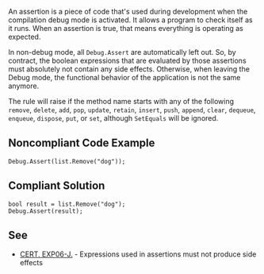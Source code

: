 
An assertion is a piece of code that's used during development when the compilation debug mode is activated. It allows a program to check itself as it runs. When an assertion is true, that means everything is operating as expected.

In non-debug mode, all `Debug.Assert` are automatically left out. So, by contract, the boolean expressions that are evaluated by those assertions must absolutely not contain any side effects. Otherwise, when leaving the Debug mode, the functional behavior of the application is not the same anymore.

The rule will raise if the method name starts with any of the following `remove`, `delete`, `add`, `pop`, `update`, `retain`, `insert`, `push`, `append`, `clear`, `dequeue`, `enqueue`, `dispose`, `put`, or `set`, although `SetEquals` will be ignored.

## Noncompliant Code Example


    Debug.Assert(list.Remove("dog"));


## Compliant Solution


    bool result = list.Remove("dog");
    Debug.Assert(result);


## See

- [CERT, EXP06-J.](https://www.securecoding.cert.org/confluence/x/vwG7AQ) - Expressions used in assertions must not produce side<br>  effects

